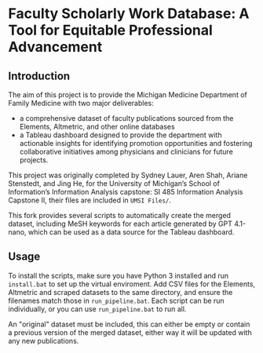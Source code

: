 # Faculty Scholarly Work Database: A Tool for Equitable Professional Advancement

## Introduction
The aim of this project is to provide the Michigan Medicine Department of Family Medicine with two major deliverables:
- a comprehensive dataset of faculty publications sourced from the Elements, Altmetric, and other online databases
- a Tableau dashboard designed to provide the department with actionable insights for identifying promotion opportunities and fostering collaborative initiatives among physicians and clinicians for future projects.   

This project was originally completed by Sydney Lauer, Aren Shah, Ariane Stenstedt, and Jing He, for the University of Michigan’s School of Information’s Information Analysis capstone: SI 485 Information Analysis Capstone II, their files are included in `UMSI Files/`.

This fork provides several scripts to automatically create the merged dataset, including MeSH keywords for each article generated by GPT 4.1-nano, which can be used as a data source for the Tableau dashboard.

## Usage
To install the scripts, make sure you have Python 3 installed and run `install.bat` to set up the virtual enviroment. Add CSV files for the Elements, Altmetric and scraped datasets to the same directory, and ensure the filenames match those in `run_pipeline.bat`. Each script can be run individually, or you can use `run_pipeline.bat` to run all.

An "original" dataset must be included, this can either be empty or contain a previous version of the merged dataset, either way it will be updated with any new publications.